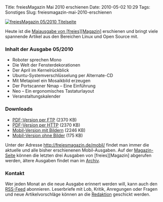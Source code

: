 Title: freiesMagazin Mai 2010 erschienen
Date: 2010-05-02 10:29
Tags: Sonstiges
Slug: freiesmagazin-mai-2010-erschienen

[![freiesMagazin 05/2010
Titelseite](http://www.freiesmagazin.de/system/files/freiesmagazin-2010-05.png)](http://www.freiesmagazin.de/system/files/freiesmagazin-2010-05.png)


Heute ist die [Maiausgabe von
[freies][Magazin]](http://freiesmagazin.de/freiesMagazin-2010-05)
erschienen und bringt viele spannende Artikel aus den Bereichen Linux
und Open Source mit.


### Inhalt der Ausgabe 05/2010


-   Roboter sprechen Mono
-   Die Welt der Fensterdekorationen
-   Der April im Kernelrückblick
-   Ubuntu-Systemverschlüsselung per Alternate-CD
-   Mit Metapixel ein Mosaikbild erzeugen
-   Der Portscanner Nmap – Eine Einführung
-   Neo – Ein ergonomisches Tastaturlayout
-   Veranstaltungskalender


<!--break--><!--break-->

### Downloads


-   [PDF-Version per
    FTP](ftp://ftp.freiesmagazin.de/2010/freiesMagazin-2010-05.pdf)
    (2370 KB)
-   [PDF-Version per
    HTTP](http://www.freiesmagazin.de/ftp/2010/freiesMagazin-2010-05.pdf)
    (2370 KB)
-   [Mobil-Version mit
    Bildern](http://www.freiesmagazin.de/mobil/freiesMagazin-2010-05-bilder.html)
    (2246 KB)
-   [Mobil-Version ohne
    Bilder](http://www.freiesmagazin.de/mobil/freiesMagazin-2010-05.html)
    (175 KB)


Unter der Adresse <http://freiesmagazin.de/mobil/> findet man immer die
aktuelle und alle bisher erschienenen Mobil-Ausgaben. Auf der
[Magazin-Seite](http://www.freiesmagazin.de/magazin) können die letzten
drei Ausgaben von
[freies][Magazin]
abgerufen werden, ältere Ausgaben findet man im
[Archiv](http://www.freiesmagazin.de/archiv).


### Kontakt


Wer jeden Monat an die neue Ausgabe erinnert werden will, kann auch den
[RSS-Feed](http://www.freiesmagazin.de/rss.xml) abonnieren. Leserbriefe
mit Lob, Kritik, Anregungen oder Fragen und neue Artikelvorschläge
können an die [Redaktion](http://www.freiesmagazin.de/kontakt) geschickt
werden.



